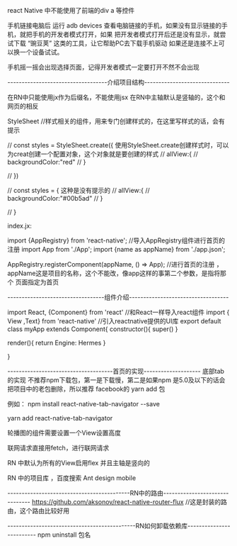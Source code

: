 react Native 中不能使用了前端的div  a 等控件

手机链接电脑后 运行 adb devices 查看电脑链接的手机，如果没有显示链接的手机，就把手机的开发者模式打开，如果
把开发者模式打开后还是没有显示，就尝试下载 “豌豆荚” 这类的工具，让它帮助PC去下载手机驱动
如果还是连接不上可以换一个设备试试。

手机摇一摇会出现选择页面，记得开发者模式一定要打开不然不会出现





-----------------------------------介绍项目结构------------------------------

在RN中只能使用jx作为后缀名，不能使用jsx
在RN中主轴默认是竖轴的，这个和网页的相反

StyleSheet   //样式相关的组件，用来专门创建样式的，在这里写样式的话，会有提示

// const styles = StyleSheet.create({     使用StyleSheet.create创建样式时，可以为creat创建一个配置对象，这个对象就是要创建的样式
//        allView:{
//            backgroundColor:"red"
//        }

// })


// const styles = {                       这种是没有提示的
//      allView:{
//         backgroundColor:"#00b5ad"
//      }

// }                    



index.jx:


import {AppRegistry} from 'react-native';  //导入AppRegistry组件进行首页的注册
import App from './App';
import {name as appName} from './app.json';   

AppRegistry.registerComponent(appName, () => App);  //进行首页的注册 ，appName这是项目的名称，这个不能改，像app这样的事第二个参数，是指将那个
页面指定为首页
   
----------------------------------组件介绍-----------------------------------   

import React, {Component} from 'react'    //和React一样导入react组件
import { View ,Text} from 'react-native'  //引入reactnative提供的UI库
export default class myApp extends Component{
   constructor(){
       super()
   }
    
   render(){
    return <View>
    <Text>Engine: Hermes</Text>
      </View>
   }
    

}


-------------------------------------首页的实现--------------------
底部tab的实现
不推荐npm下载包，第一是下载慢，第二是如果npm 是5.0及以下的话会把项目中的老包删除，所以推荐 facebook的 yarn add 包

例如：
npm install react-native-tab-navigator --save

yarn add react-native-tab-navigator




轮播图的组件需要设置一个View设置高度



联网请求直接用fetch，进行联网请求



RN 中默认为所有的View启用flex  并且主轴是竖向的



RN 中的项目库 ，百度搜索  Ant design mobile



-------------------------------------------RN中的路由-------------------------------
https://github.com/aksonov/react-native-router-flux      //这是封装的路由，这个路由比较好用





---------------------------------------------RN如何卸载依赖库-------------------------
npm uninstall   包名